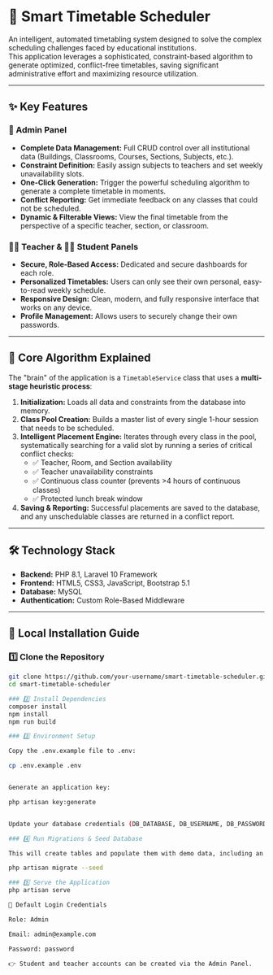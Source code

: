 # 📅 Smart Timetable Scheduler

An intelligent, automated timetabling system designed to solve the complex scheduling challenges faced by educational institutions.  
This application leverages a sophisticated, constraint-based algorithm to generate optimized, conflict-free timetables, saving significant administrative effort and maximizing resource utilization.

---

## ✨ Key Features

### 👑 Admin Panel
- **Complete Data Management:** Full CRUD control over all institutional data (Buildings, Classrooms, Courses, Sections, Subjects, etc.).  
- **Constraint Definition:** Easily assign subjects to teachers and set weekly unavailability slots.  
- **One-Click Generation:** Trigger the powerful scheduling algorithm to generate a complete timetable in moments.  
- **Conflict Reporting:** Get immediate feedback on any classes that could not be scheduled.  
- **Dynamic & Filterable Views:** View the final timetable from the perspective of a specific teacher, section, or classroom.  

### 👨‍🏫 Teacher & 🧑‍🎓 Student Panels
- **Secure, Role-Based Access:** Dedicated and secure dashboards for each role.  
- **Personalized Timetables:** Users can only see their own personal, easy-to-read weekly schedule.  
- **Responsive Design:** Clean, modern, and fully responsive interface that works on any device.  
- **Profile Management:** Allows users to securely change their own passwords.  

---

## 🧠 Core Algorithm Explained

The "brain" of the application is a `TimetableService` class that uses a **multi-stage heuristic process**:

1. **Initialization:** Loads all data and constraints from the database into memory.  
2. **Class Pool Creation:** Builds a master list of every single 1-hour session that needs to be scheduled.  
3. **Intelligent Placement Engine:** Iterates through every class in the pool, systematically searching for a valid slot by running a series of critical conflict checks:  
   - ✅ Teacher, Room, and Section availability  
   - ✅ Teacher unavailability constraints  
   - ✅ Continuous class counter (prevents >4 hours of continuous classes)  
   - ✅ Protected lunch break window  
4. **Saving & Reporting:** Successful placements are saved to the database, and any unschedulable classes are returned in a conflict report.  

---

## 🛠️ Technology Stack

- **Backend:** PHP 8.1, Laravel 10 Framework  
- **Frontend:** HTML5, CSS3, JavaScript, Bootstrap 5.1  
- **Database:** MySQL  
- **Authentication:** Custom Role-Based Middleware  

---

## 🚀 Local Installation Guide

### 1️⃣ Clone the Repository
```bash
git clone https://github.com/your-username/smart-timetable-scheduler.git
cd smart-timetable-scheduler

### 2️⃣ Install Dependencies
composer install
npm install
npm run build

### 3️⃣ Environment Setup

Copy the .env.example file to .env:

cp .env.example .env


Generate an application key:

php artisan key:generate


Update your database credentials (DB_DATABASE, DB_USERNAME, DB_PASSWORD) in the .env file.

### 4️⃣ Run Migrations & Seed Database

This will create tables and populate them with demo data, including an admin account:

php artisan migrate --seed

### 5️⃣ Serve the Application
php artisan serve

🔑 Default Login Credentials

Role: Admin

Email: admin@example.com

Password: password

👉 Student and teacher accounts can be created via the Admin Panel.